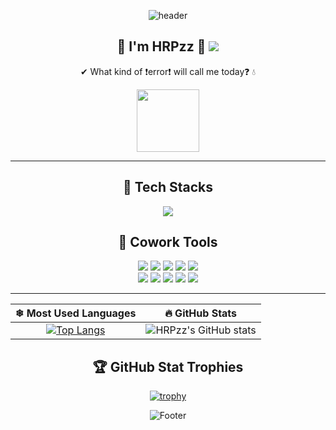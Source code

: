 <div align="center">

![header](https://capsule-render.vercel.app/api?type=slice&color=timeGradient&height=150&section=header&text=Hi%20There%20👋&fontAlign=50&fontAlignY=70&fontSize=90)

<h2>🌱 I'm HRPzz 🤗 <a href="https://github.com/HRPzz"><img src="https://hits.seeyoufarm.com/api/count/incr/badge.svg?url=https%3A%2F%2Fgithub.com%2FHRPzz&count_bg=%23000000&title_bg=%23000000&icon=github.svg&icon_color=%23E7E7E7&title=GitHub&edge_round=false)"/></a></h2>

✔ What kind of ❗error❗ will call me today❓ 💧

<a href="https://github.com/HRPzz"><img src="https://i.giphy.com/media/26FlrxySR053aqbtu/giphy.webp" width="100px"></a>

---

## 🌈 Tech Stacks

<img src="https://img.shields.io/badge/python-3670A0?style=round-square&logo=python&logoColor=white"/>

## 🤝 Cowork Tools

<img src="https://img.shields.io/badge/GitHub-181717?style=round-square&logo=GitHub&logoColor=white"/>
<img src="https://img.shields.io/badge/Notion-000000?style=round-square&logo=Notion&logoColor=white"/>
<img src="https://img.shields.io/badge/Figma-F24E1E?style=round-square&logo=Figma&logoColor=white"/>
<img src="https://img.shields.io/badge/Gather-4358D8?style=round-square&logo=Gather&logoColor=white"/>
<img src="https://img.shields.io/badge/ZEP-6859FF?style=round-square&logo=ZEP&logoColor=white"/>
<br>
<img src="https://img.shields.io/badge/Slack-4A154B?style=round-square&logo=Slack&logoColor=white"/>
<img src="https://img.shields.io/badge/Agit-4674DB?style=round-square&logo=Agit&logoColor=white"/>
<img src="https://img.shields.io/badge/Meet-1A73E8?style=round-square&logo=GoogleMeet&logoColor=white"/>
<img src="https://img.shields.io/badge/Zoom-2D8CFF?style=round-square&logo=zoom&logoColor=white"/>
<img src="https://img.shields.io/badge/Discord-7289DA?style=round-square&logo=discord&logoColor=white"/>

---

|❄ Most Used Languages|🔥 GitHub Stats|
|:---:|:---:|
|[![Top Langs](https://github-readme-stats.vercel.app/api/top-langs/?username=HRPzz&layout=compact&theme=onedark&langs_count=10)](https://github.com/HRPzz/github-readme-stats)|![HRPzz's GitHub stats](https://github-readme-stats.vercel.app/api?username=HRPzz&&show_icons=true&theme=onedark)|

## 🏆 GitHub Stat Trophies

[![trophy](https://github-profile-trophy.vercel.app/?username=HRPzz&theme=onedark)](https://github.com/HRPzz/github-profile-trophy)

![Footer](https://capsule-render.vercel.app/api?type=waving&color=timeGradient&height=150&section=footer)

</div>

